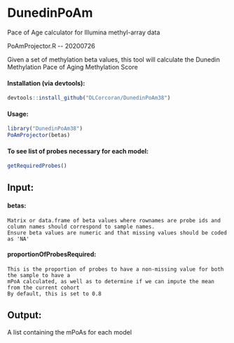 # DunedinPoAm
Pace of Age calculator for Illumina methyl-array data

PoAmProjector.R -- 20200726

Given a set of methylation beta values, this tool will calculate the Dunedin Methylation Pace of Aging Methylation Score

#### Installation (via devtools):
```r
devtools::install_github("DLCorcoran/DunedinPoAm38")
```

#### Usage:
```r
library("DunedinPoAm38")
PoAmProjector(betas)
```

#### To see list of probes necessary for each model:
```r
getRequiredProbes()
```

## Input:
####  betas:
    Matrix or data.frame of beta values where rownames are probe ids and column names should correspond to sample names.
    Ensure beta values are numeric and that missing values should be coded as 'NA'

####  proportionOfProbesRequired:
    This is the proportion of probes to have a non-missing value for both the sample to have a
    mPoA calculated, as well as to determine if we can impute the mean from the current cohort
    By default, this is set to 0.8

## Output:
   A list containing the mPoAs for each model

